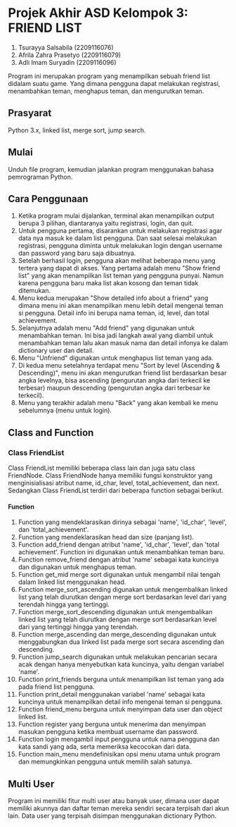 # Projek Akhir ASD Kelompok 3: FRIEND LIST
1. Tsurayya Salsabila (2209116076)
2. Afrila Zahra Prasetyo (2209116079)
3. Adli Imam Suryadin (2209116096)

Program ini merupakan program yang menampilkan sebuah friend list didalam suatu game. Yang dimana pengguna dapat melakukan registrasi, menambahkan teman, menghapus teman, dan mengurutkan teman.

## Prasyarat
Python 3.x, linked list, merge sort, jump search.

## Mulai
Unduh file program, kemudian jalankan program menggunakan bahasa pemrograman Python.

## Cara Penggunaan
1. Ketika program mulai dijalankan, terminal akan menampilkan output berupa 3 pilihan, diantaranya yaitu registrasi, login, dan quit.
2. Untuk pengguna pertama, disarankan untuk melakukan registrasi agar data nya masuk ke dalam list pengguna. Dan saat selesai melakukan registrasi, pengguna diminta untuk melakukan login dengan username dan password yang baru saja dibuatnya.
3. Setelah berhasil login, pengguna akan melihat beberapa menu yang tertera yang dapat di akses. Yang pertama adalah menu "Show friend list" yang akan menampilkan list teman yang pengguna punyai. Namun karena pengguna baru maka list akan kosong dan teman tidak ditemukan.
4. Menu kedua merupakan "Show detailed info about a friend" yang dimana menu ini akan menampilkan menu lebih detail mengenai teman si pengguna. Detail info ini berupa nama teman, id, level, dan total achievement.
5. Selanjutnya adalah menu "Add friend" yang digunakan untuk menambahkan teman. Ini bisa jadi langkah awal yang diambil untuk menambahkan teman lalu akan masuk nama dan detail infonya ke dalam dictionary user dan detail.
6. Menu "Unfriend" digunakan untuk menghapus list teman yang ada.
7. Di kedua menu setelahnya terdapat menu "Sort by level (Ascending & Descending)", menu ini akan mengurutkan friend list berdasarkan besar angka levelnya, bisa ascending (pengurutan angka dari terkecil ke terbesar) maupun descending (pengurutan angka dari terbesar ke terkecil).
8. Menu yang terakhir adalah menu "Back" yang akan kembali ke menu sebelumnya (menu untuk login).

## Class and Function
### Class FriendList
  Class FriendList memiliki beberapa class lain dan juga satu class FriendNode. Class FriendNode hanya memiliki fungsi konstruktor yang menginisialisasi atribut name, id_char, level, total_achievement, dan next. Sedangkan Class FriendList terdiri dari beberapa function sebagai berikut.
#### Function
1. Function yang mendeklarasikan dirinya sebagai 'name', 'id_char', 'level', dan 'total_achievement'.
2. Function yang mendeklarasikan head dan size (panjang list).
3. Function add_friend dengan atribut 'name', 'id_char', 'level', dan 'total achievement'. Function ini digunakan untuk menambahkan teman baru.
4. Function remove_friend dengan atribut 'name' sebagai kata kuncinya dan digunakan untuk menghapus teman.
5. Function get_mid merge sort digunakan untuk mengambil nilai tengah dalam linked list menggunakan head.
6. Function merge_sort_ascending digunakan untuk mengembalikan linked list yang telah diurutkan dengan merge sort berdasarkan level dari yang terendah hingga yang tertinggi.
7. Function merge_sort_descending digunakan untuk mengembalikan linked list yang telah diurutkan dengan merge sort berdasarkan level dari yang tertinggi hingga yang terendah.
8. Function merge_ascending dan merge_descending digunakan untuk menggabungkan dua linked list pada merge sort secara ascending dan descending.
9. Function jump_search digunakan untuk melakukan pencarian secara acak dengan hanya menyebutkan kata kuncinya, yaitu dengan variabel 'name'.
10. Function print_friends berguna untuk menampilkan list teman yang ada pada friend list pengguna.
11. Function print_detail menggunakan variabel 'name' sebagai kata kuncinya untuk menampilkan detail info mengenai teman si pengguna.
12. Function friend_menu berguna untuk menyimpan data user dan object linked list.
13. Function register yang berguna untuk menerima dan menyimpan masukan pengguna ketika membuat username dan password.
14. Function login mengambil input pengguna untuk nama pengguna dan kata sandi yang ada, serta memeriksa kecocokan dari data.
15. Function main_menu mendefinisikan opsi menu utama untuk program dan memungkinkan pengguna untuk memilih salah satunya. 

## Multi User
Program ini memiliki fitur multi user atau banyak user, dimana user dapat memiliki akunnya dan daftar teman mereka sendiri secara terpisah dari akun lain. Data user yang terpisah disimpan menggunakan dictionary Python.
